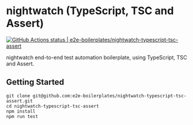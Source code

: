 # nightwatch (TypeScript, TSC and Assert)

[![GitHub Actions status | e2e-boilerplates/nightwatch-typescript-tsc-assert](https://github.com/e2e-boilerplates/nightwatch-typescript-tsc-assert/workflows/nightwatch-typescript-tsc-assert/badge.svg)](https://github.com/e2e-boilerplates/nightwatch-typescript-tsc-assert/actions?workflow=nightwatch-typescript-tsc-assert)

nightwatch end-to-end test automation boilerplate, using TypeScript, TSC and Assert.

## Getting Started

    git clone git@github.com:e2e-boilerplates/nightwatch-typescript-tsc-assert.git
    cd nightwatch-typescript-tsc-assert
    npm install
    npm run test
